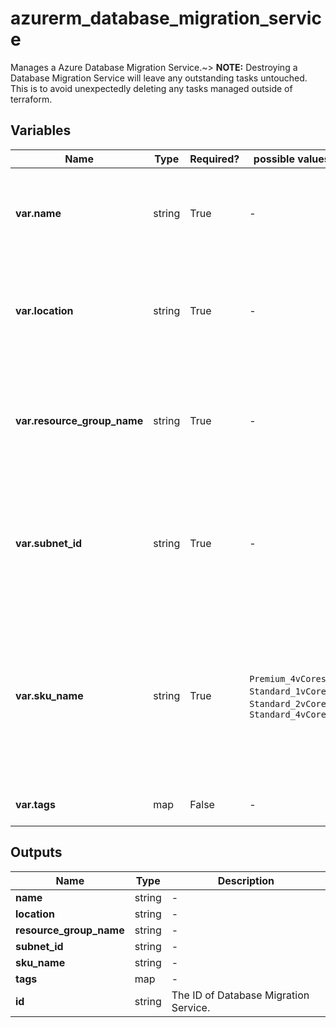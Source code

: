# azurerm_database_migration_service

Manages a Azure Database Migration Service.~> **NOTE:** Destroying a Database Migration Service will leave any outstanding tasks untouched. This is to avoid unexpectedly deleting any tasks managed outside of terraform.

## Variables

| Name | Type | Required? |  possible values |  Description |
| ---- | ---- | --------- |  ----------- | ----------- |
| **var.name** | string | True | -  |  Specify the name of the database migration service. Changing this forces a new resource to be created. | 
| **var.location** | string | True | -  |  Specifies the supported Azure location where the resource exists. Changing this forces a new resource to be created. | 
| **var.resource_group_name** | string | True | -  |  Name of the resource group in which to create the database migration service. Changing this forces a new resource to be created. | 
| **var.subnet_id** | string | True | -  |  The ID of the virtual subnet resource to which the database migration service should be joined. Changing this forces a new resource to be created. | 
| **var.sku_name** | string | True | `Premium_4vCores`, `Standard_1vCores`, `Standard_2vCores`, `Standard_4vCores`  |  The SKU name of the database migration service. Possible values are `Premium_4vCores`, `Standard_1vCores`, `Standard_2vCores` and `Standard_4vCores`. Changing this forces a new resource to be created. | 
| **var.tags** | map | False | -  |  A mapping of tags to assigned to the resource. | 



## Outputs

| Name | Type | Description |
| ---- | ---- | --------- | 
| **name** | string  | - | 
| **location** | string  | - | 
| **resource_group_name** | string  | - | 
| **subnet_id** | string  | - | 
| **sku_name** | string  | - | 
| **tags** | map  | - | 
| **id** | string  | The ID of Database Migration Service. | 